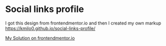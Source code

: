 # Social links profile

I got this design from frontendmentor.io and then I created my own markup https://kmilo0.github.io/social-links-profile/

[My Solution on frontendmentor.io](https://www.frontendmentor.io/solutions/social-links-profile-solution-using-html-and-plain-css-XbdYvbstIA)
